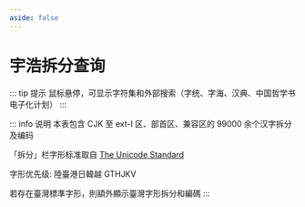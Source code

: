 ```yaml
---
aside: false
---
```

<script setup>
import Search from '@/search/FetchSearch.vue'
</script>

# 宇浩拆分查询

<Search zigenUrl="/zigen-star.csv" :supplement="true" />

::: tip 提示
鼠标悬停，可显示字符集和外部搜索（字统、字海、汉典、中国哲学书电子化计划）
:::

::: info 说明
本表包含 CJK 至 ext-I 区、部首区、兼容区的 99000 余个汉字拆分及编码

「拆分」栏字形标准取自 [The Unicode Standard](https://www.unicode.org/versions/Unicode15.1.0/)

字形优先级: 陸臺港日韓越 GTHJKV

若存在臺灣標準字形，則額外顯示臺灣字形拆分和編碼
:::